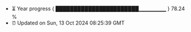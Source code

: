 - ⏳ Year progress { ███████████████████████▁▁▁▁▁▁▁ } 78.24 %
- ⏰ Updated on Sun, 13 Oct 2024 08:25:39 GMT

